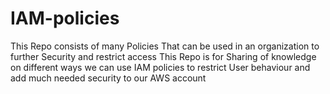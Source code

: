 # IAM-policies
This Repo consists of many Policies That can be used in an organization to further Security and restrict access
This Repo is for Sharing of knowledge on different ways we can use IAM policies to restrict User behaviour and add much needed security to our AWS account
